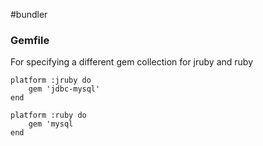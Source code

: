 #bundler

### Gemfile
For specifying a different gem collection for jruby and ruby

	platform :jruby do
		gem 'jdbc-mysql'
	end

	platform :ruby do
		gem 'mysql
	end

